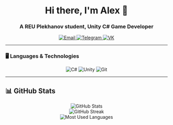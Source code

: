 <h1 align="center">Hi there, I'm Alex 👋</h1>
<h3 align="center">A REU Plekhanov student, Unity C# Game Developer</h3>

<p align="center">
  <a href="mailto:gorneyalexandr.com">
    <img src="https://img.shields.io/badge/Email-000?style=for-the-badge&logo=gmail&logoColor=white" alt="Email">
  </a>
  <a href="https://t.me/gorneyGg">
    <img src="https://img.shields.io/badge/Telegram-000?style=for-the-badge&logo=telegram&logoColor=white" alt="Telegram">
  </a>
  <a href="https://vk.com/gorneycop">
    <img src="https://img.shields.io/badge/VK-000?style=for-the-badge&logo=vk&logoColor=white" alt="VK">
  </a>
</p>

---

### 🖥️ Languages & Technologies
<p align="center">
  <img src="https://img.shields.io/badge/C%23-000?style=for-the-badge&logo=c-sharp&logoColor=white" alt="C#">
  <img src="https://img.shields.io/badge/Unity-000?style=for-the-badge&logo=unity&logoColor=white" alt="Unity">
  <img src="https://img.shields.io/badge/Git-000?style=for-the-badge&logo=git&logoColor=white" alt="Git">
</p>

---

## 📊 GitHub Stats
<p align="center">
  <img src="https://github-readme-stats.vercel.app/api?username=YourGitHubUsername&show_icons=true&theme=github_dark" alt="GitHub Stats">
  <br>
  <img src="https://github-readme-streak-stats.herokuapp.com/?user=YourGitHubUsername&theme=github_dark" alt="GitHub Streak">
  <br>
  <img src="https://github-readme-stats.vercel.app/api/top-langs/?username=YourGitHubUsername&layout=compact&theme=github_dark" alt="Most Used Languages">
</p>
